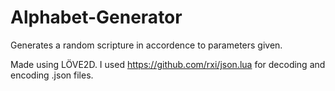 # Alphabet-Generator
Generates a random scripture in accordence to parameters given.

Made using LÖVE2D.
I used https://github.com/rxi/json.lua for decoding and encoding .json files.
